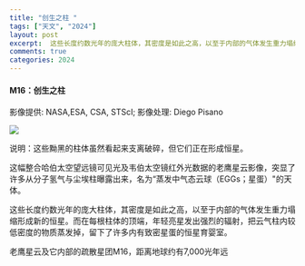 ```yaml
---
title: "创生之柱 "
tags: ["天文", "2024"]
layout: post
excerpt:  这些长度约数光年的庞大柱体，其密度是如此之高，以至于内部的气体发生重力塌缩形成新的恒星。
comments: true
categories: 2024
---
```

#### M16：创生之柱  
影像提供: NASA,ESA, CSA, STScI; 影像处理: Diego Pisano

![](https://pic.superbed.cc/item/6717a5dcfa9f77b4dceb681b.jpg)

说明：这些黝黑的柱体虽然看起来支离破碎，但它们正在形成恒星。

这幅整合哈伯太空望远镜可见光及韦伯太空镜红外光数据的老鹰星云影像，突显了许多从分子氢气与尘埃柱曝露出来，名为“蒸发中气态云球（EGGs；星蛋）"的天体。

这些长度约数光年的庞大柱体，其密度是如此之高，以至于内部的气体发生重力塌缩形成新的恒星。而在每根柱体的顶端，年轻亮星发出强烈的辐射，把云气柱内较低密度的物质蒸发掉，留下了许多内有致密星蛋的恒星育婴室。

老鹰星云及它内部的疏散星团M16，距离地球约有7,000光年远
